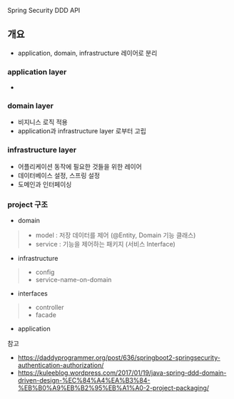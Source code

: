 Spring Security DDD API


## 개요
- application, domain, infrastructure 레이어로 분리
### application layer
- 
### domain layer
- 비지니스 로직 적용
- application과 infrastructure layer 로부터 고립

### infrastructure layer
- 어플리케이션 동작에 필요한 것들을 위한 레이어
- 데이터베이스 설정, 스프링 설정
- 도메인과 인터페이싱


### project 구조

- domain
>- model : 저장 데이터를 제어 (@Entity, Domain 기능 클래스)
>- service : 기능을 제어하는 패키지 (서비스 Interface)
- infrastructure
>- config
>- service-name-on-domain
- interfaces
>- controller
>- facade
- application




참고
- https://daddyprogrammer.org/post/636/springboot2-springsecurity-authentication-authorization/
- https://kuleeblog.wordpress.com/2017/01/19/java-spring-ddd-domain-driven-design-%EC%84%A4%EA%B3%84-%EB%B0%A9%EB%B2%95%EB%A1%A0-2-project-packaging/
